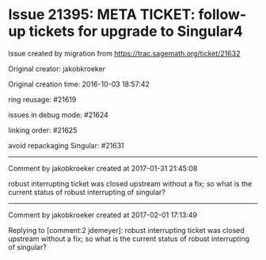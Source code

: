 # Issue 21395: META TICKET: follow-up tickets for upgrade to Singular4

Issue created by migration from https://trac.sagemath.org/ticket/21632

Original creator: jakobkroeker

Original creation time: 2016-10-03 18:57:42

ring reusage: #21619

issues in debug mode: #21624

linking order: #21625 

avoid repackaging Singular: #21631


---

Comment by jakobkroeker created at 2017-01-31 21:45:08

robust interrupting ticket was closed upstream without a fix;
so what is the current status of robust interrupting of singular?


---

Comment by jakobkroeker created at 2017-02-01 17:13:49

Replying to [comment:2 jdemeyer]:
robust interrupting ticket was closed upstream without a fix; so what is the current status of robust interrupting of singular?
